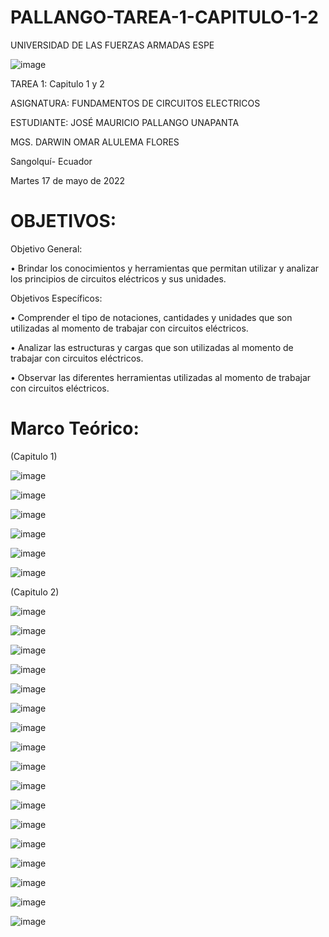 # PALLANGO-TAREA-1-CAPITULO-1-2

UNIVERSIDAD DE LAS FUERZAS ARMADAS ESPE



![image](https://user-images.githubusercontent.com/105695077/169195292-caeb0d12-8f66-4f08-bb58-2efffc44ccf5.png)




TAREA 1: Capitulo 1 y 2 



ASIGNATURA: FUNDAMENTOS DE CIRCUITOS ELECTRICOS

ESTUDIANTE: JOSÉ MAURICIO PALLANGO UNAPANTA

MGS. DARWIN OMAR ALULEMA FLORES

Sangolquí- Ecuador

Martes 17 de mayo de 2022 
        
# OBJETIVOS:

Objetivo General:

•	Brindar los conocimientos y herramientas que permitan utilizar y analizar los principios de circuitos eléctricos y sus unidades.

Objetivos Específicos:

•	Comprender el tipo de notaciones, cantidades y unidades que son utilizadas al momento de  trabajar con circuitos eléctricos.

•	Analizar las estructuras y cargas que son utilizadas al momento de trabajar con circuitos eléctricos.

•	Observar las diferentes herramientas utilizadas al momento de trabajar con circuitos eléctricos.

# Marco Teórico: 

(Capitulo 1) 

![image](https://user-images.githubusercontent.com/105695077/169201705-8c4e6c2a-500f-4e44-90f7-20b9184b55a5.png)

![image](https://user-images.githubusercontent.com/105695077/169201976-fe2dab1a-8132-405d-8b6a-fefafdb390f2.png)

![image](https://user-images.githubusercontent.com/105695077/169202039-1fb12d8b-0c56-4a99-a521-c4781b69e844.png)

![image](https://user-images.githubusercontent.com/105695077/169202142-9e4b4770-916c-4980-aba2-8844c7fd4129.png)

![image](https://user-images.githubusercontent.com/105695077/169202177-b95fa3e0-63d5-4fdf-b002-15a1769d018e.png)

![image](https://user-images.githubusercontent.com/105695077/169203338-83fcf545-84fb-49fc-af9b-072ad63f0990.png)

(Capitulo 2) 

![image](https://user-images.githubusercontent.com/105695077/169203605-e2d967b3-0b68-4ebe-8a73-b7b1ad3bd22a.png)

![image](https://user-images.githubusercontent.com/105695077/169204697-78175c2b-74e7-4050-8a17-cff970c22887.png)

![image](https://user-images.githubusercontent.com/105695077/169204827-17b8a98b-98d2-498e-a5b7-b203c06b5c84.png)

![image](https://user-images.githubusercontent.com/105695077/169206134-4d8c241d-86c8-49bf-a5d6-c2fa74408835.png)

![image](https://user-images.githubusercontent.com/105695077/169206230-0665d0b9-966b-4001-a4b5-730c10f22033.png)

![image](https://user-images.githubusercontent.com/105695077/169206340-c3455978-5937-4ee7-9d95-dc1c9a91a316.png)

![image](https://user-images.githubusercontent.com/105695077/169206464-ce5e061c-337c-469f-8d6b-89408787ffaf.png)

![image](https://user-images.githubusercontent.com/105695077/169206531-fbf8cf82-5cdf-40ee-ada9-ba7120da2056.png)

![image](https://user-images.githubusercontent.com/105695077/169206573-06a59133-ef7d-488f-a361-eb609e933cbc.png)

![image](https://user-images.githubusercontent.com/105695077/169207997-fc6d6465-0731-4892-9adb-e030d850b46b.png)

![image](https://user-images.githubusercontent.com/105695077/169208548-70a620b6-04d2-4527-adf1-de77161d9eb6.png)

![image](https://user-images.githubusercontent.com/105695077/169208982-de62c3ac-5778-4190-8d06-99c1ea86166a.png)

![image](https://user-images.githubusercontent.com/105695077/169209251-a043e2f8-7ed1-491c-95d3-5f540bfc5161.png)

![image](https://user-images.githubusercontent.com/105695077/169210669-01f26c24-6db6-4b88-8e8b-6f2e5e915753.png)

![image](https://user-images.githubusercontent.com/105695077/169210704-def76dd6-3230-4afa-b4b9-e1cddb36e612.png)

![image](https://user-images.githubusercontent.com/105695077/169210853-258cac65-d1dd-43e1-a54a-90b479aadd80.png)

![image](https://user-images.githubusercontent.com/105695077/169210916-502d5ca2-2a86-46ab-b417-37de4614a5c6.png)













